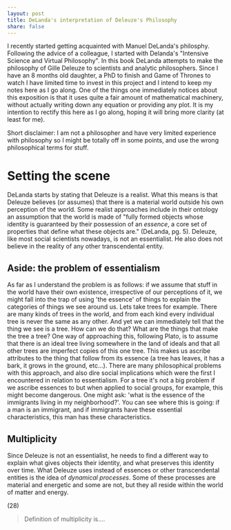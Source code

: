 ```yaml
---
layout: post
title: DeLanda's interpretation of Deleuze's Philosophy
share: false
---
```


I recently started getting acquainted with Manuel DeLanda's philosphy.
Following the advice of a colleague, I started with Delanda's "Intensive
Science and Virtual Philosophy". In this book DeLanda attempts to make the
philosophy of Gille Deleuze to scientists and analytic philosophers. Since I
have an 8 months old daughter, a PhD to finish and Game of Thrones to watch I
have limited time to invest in this project and I intend to keep my notes here
as I go along. One of the things one immediately notices about this exposition
is that it uses quite a  fair amount of mathematical machinery, without
actually writing down any equation or providing any plot. It is my intention to
rectify this here as I go along, hoping it will bring more clarity (at least
for me). 

Short disclaimer: I am not a philosopher and have very limited experience with
philosophy so I might be totally off in some points, and use the wrong
philosophical terms for stuff.

# Setting the scene

DeLanda starts by stating that Deleuze is a realist. What this means is that
Deleuze believes (or assumes) that there is a material world outside his own
perception of the world. Some realist approaches include in their ontology an
assumption that the world is made of "fully formed objects whose identity is
guaranteed by their possession of an _essence_, a core set of properties that
define what these objects are." (DeLanda, pg. 5). Deleuze, like most social
scientists nowadays, is not an essentialist. He also does not believe in the
reality of any other transcendental entity. 

## Aside: the problem of essentialism

As far as I understand the problem is as follows: if we assume that stuff in
the world have their own existence, irrespective of our perceptions of it, we
might fall into the trap of using 'the essence' of things to explain the
categories of things we see around us. Lets take trees for example. There are
many kinds of trees in the world, and from each kind every individual tree is
never the same as any other. And yet we can immediately tell that the thing we
see is a tree. How can we do that? What are the things that make the tree a
tree? One way of approaching this, following Plato, is to assume that there is
an ideal tree living somewhere in the land of ideals and that all other trees
are imperfect copies of this one tree. This makes us ascribe attributes to the
thing that follow from its essence (a tree has leaves, it has a bark, it grows
in the ground, etc...). There are many philosophical problems with this
approach, and also dire social implications which were the first I encountered
in relation to essentialism. For a tree it's not a big problem if we ascribe
essences to but when applied to social groups, for example, this might become
dangerous. One might ask: 'what is the essence of the immigrants living in my
neighborhood?'. You can see where this is going: if a man is an immigrant, and
if immigrants have these essential characteristics, this man has these
characteristics. 

## Multiplicity

Since Deleuze is not an essentialist, he needs to find a different way to
explain what gives objects their identity, and what preserves this identity
over time. What Deleuze uses instead of essences or other transcendental
entities is the idea of _dynamical processes_. Some of these processes are
material and energetic and some are not, but they all reside within the world
of matter and energy. 

(28)

>  Definition of multiplicity is....
